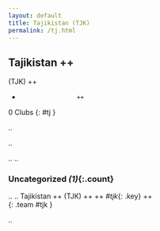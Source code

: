 ```yaml
---
layout: default
title: Tajikistan (TJK)
permalink: /tj.html
---
```



## Tajikistan   ++
(TJK)  ++
-                     ++
0 Clubs
{: #tj }


.. 




.. 




.. 
.. 


### Uncategorized _(1)_{:.count}


..
..
Tajikistan  ++
 (TJK) ++
 ++
_#tjk_{: .key} ++
<br>
{: .team #tjk }




.. 
 
